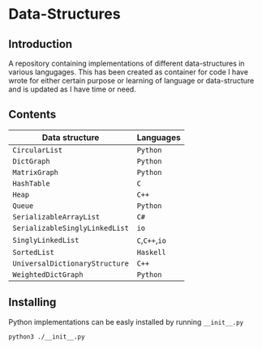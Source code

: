 # Data-Structures

## Introduction
A repository containing implementations of different data-structures in various langugages. This has been created as container for code I have wrote for either certain purpose or learning of language or data-structure and is updated as I have time or need.

## Contents
|Data structure|Languages|
|--------------|---------|
|`CircularList`|`Python`|
|`DictGraph`|`Python`|
|`MatrixGraph`|`Python`|
|`HashTable`|`C`|
|`Heap`|`C++`|
|`Queue`|`Python`|
|`SerializableArrayList`|`C#`|
|`SerializableSinglyLinkedList`|`io`|
|`SinglyLinkedList`|`C`,`C++`,`io`|
|`SortedList`|`Haskell`|
|`UniversalDictionaryStructure`|`C++`|
|`WeightedDictGraph`|`Python`|

## Installing
Python implementations can be easly installed by running `__init__.py`
```
python3 ./__init__.py
```
